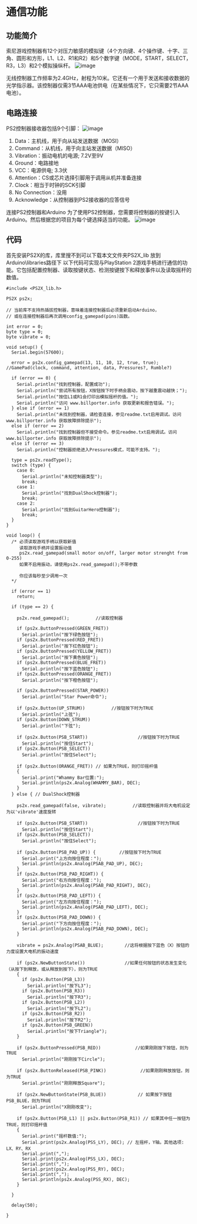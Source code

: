 # 通信功能
## 功能简介
索尼游戏控制器有12个对压力敏感的模拟键（4个方向键、4个操作键、十字、三角、圆形和方形，L1、L2、R1和R2）和5个数字键（MODE，START，SELECT， R3，L3）和2个模拟操纵杆。
![image](https://github.com/xin1/under-water-robot/assets/81465751/ebefb834-0d53-4ec0-8590-60b1de4a59b0)

无线控制器工作频率为2.4GHz，射程为10米。它还有一个用于发送和接收数据的光学指示器。该控制器仅需3节AAA电池供电（在某些情况下，它只需要2节AAA电池）。  
## 电路连接
PS2控制器接收器包括9个引脚：
![image](https://github.com/xin1/under-water-robot/assets/81465751/fcbae24a-b0f9-4725-9248-db7b97f651b2)

1. Data：主机线，用于向从站发送数据（MOSI）
2. Command：从机线，用于向主站发送数据（MISO）
3. Vibration：振动电机的电源; 7.2V至9V
4. Ground：电路接地
5. VCC：电源供电; 3.3伏
6. Attention：CS或芯片选择引脚用于调用从机并准备连接
7. Clock：相当于时钟的SCK引脚
8. No Connection：没用
9. Acknowledge：从控制器到PS2接收器的应答信号

连接PS2控制器和Arduino
为了使用PS2控制器，您需要将控制器的按键引入Arduino。然后根据您的项目为每个键选择适当的功能。
![image](https://github.com/xin1/under-water-robot/assets/81465751/7b9d446d-b268-48d2-b9cb-212dae1651ee)

## 代码
首先安装PS2X的库，库里搜不到可以下载本文文件夹PS2X_lib  放到Arduino\libraries路径下
以下代码可实现与PlayStation 2游戏手柄进行通信的功能。它包括配置控制器、读取按键状态、检测按键按下和释放事件以及读取摇杆的数值。
```
#include <PS2X_lib.h>

PS2X ps2x;

// 当前库不支持热插拔控制器，意味着连接控制器后必须重新启动Arduino，
// 或在连接控制器后再次调用config_gamepad(pins)函数。

int error = 0;
byte type = 0;
byte vibrate = 0;

void setup() {
  Serial.begin(57600);

  error = ps2x.config_gamepad(13, 11, 10, 12, true, true);   //GamePad(clock, command, attention, data, Pressures?, Rumble?)

  if (error == 0) {
    Serial.println("找到控制器，配置成功");
    Serial.println("尝试所有按钮，X按钮按下时手柄会震动，按下越重震动越快；");
    Serial.println("按住L1或R1会打印出模拟摇杆的值。");
    Serial.println("访问 www.billporter.info 获取更新和报告错误。");
  } else if (error == 1)
    Serial.println("未找到控制器，请检查连接，参见readme.txt启用调试。访问 www.billporter.info 获取故障排除提示");
  else if (error == 2)
    Serial.println("找到控制器但不接受命令。参见readme.txt启用调试。访问 www.billporter.info 获取故障排除提示");
  else if (error == 3)
    Serial.println("控制器拒绝进入Pressures模式，可能不支持。");

  type = ps2x.readType();
  switch (type) {
    case 0:
      Serial.println("未知控制器类型");
      break;
    case 1:
      Serial.println("找到DualShock控制器");
      break;
    case 2:
      Serial.println("找到GuitarHero控制器");
      break;
  }
}

void loop() {
  /* 必须读取游戏手柄以获取新值
     读取游戏手柄并设置振动值
     ps2x.read_gamepad(small motor on/off, larger motor strenght from 0-255)
     如果不启用振动，请使用ps2x.read_gamepad();不带参数
     
     你应该每秒至少调用一次
  */

  if (error == 1)
    return;

  if (type == 2) {

    ps2x.read_gamepad();          //读取控制器

    if (ps2x.ButtonPressed(GREEN_FRET))
      Serial.println("按下绿色按钮");
    if (ps2x.ButtonPressed(RED_FRET))
      Serial.println("按下红色按钮");
    if (ps2x.ButtonPressed(YELLOW_FRET))
      Serial.println("按下黄色按钮");
    if (ps2x.ButtonPressed(BLUE_FRET))
      Serial.println("按下蓝色按钮");
    if (ps2x.ButtonPressed(ORANGE_FRET))
      Serial.println("按下橙色按钮");

    if (ps2x.ButtonPressed(STAR_POWER))
      Serial.println("Star Power命令");

    if (ps2x.Button(UP_STRUM))          //按钮按下时为TRUE
      Serial.println("上弦");
    if (ps2x.Button(DOWN_STRUM))
      Serial.println("下弦");

    if (ps2x.Button(PSB_START))                   //按钮按下时为TRUE
      Serial.println("按住Start");
    if (ps2x.Button(PSB_SELECT))
      Serial.println("按住Select");

    if (ps2x.Button(ORANGE_FRET)) // 如果为TRUE，则打印摇杆值
    {
      Serial.print("Whammy Bar位置:");
      Serial.println(ps2x.Analog(WHAMMY_BAR), DEC);
    }
  } else { // DualShock控制器

    ps2x.read_gamepad(false, vibrate);          //读取控制器并将大电机设定为以'vibrate'速度旋转

    if (ps2x.Button(PSB_START))                   //按钮按下时为TRUE
      Serial.println("按住Start");
    if (ps2x.Button(PSB_SELECT))
      Serial.println("按住Select");

    if (ps2x.Button(PSB_PAD_UP)) {         //按钮按下时为TRUE
      Serial.print("上方向按住程度：");
      Serial.println(ps2x.Analog(PSAB_PAD_UP), DEC);
    }
    if (ps2x.Button(PSB_PAD_RIGHT)) {
      Serial.print("右方向按住程度：");
      Serial.println(ps2x.Analog(PSAB_PAD_RIGHT), DEC);
    }
    if (ps2x.Button(PSB_PAD_LEFT)) {
      Serial.print("左方向按住程度：");
      Serial.println(ps2x.Analog(PSAB_PAD_LEFT), DEC);
    }
    if (ps2x.Button(PSB_PAD_DOWN)) {
      Serial.print("下方向按住程度：");
      Serial.println(ps2x.Analog(PSAB_PAD_DOWN), DEC);
    }

    vibrate = ps2x.Analog(PSAB_BLUE);        //这将根据按下蓝色（X）按钮的力度设置大电机的振动速度

    if (ps2x.NewButtonState())               //如果任何按钮的状态发生变化（从按下到释放，或从释放到按下），则为TRUE
    {
      if (ps2x.Button(PSB_L3))
        Serial.println("按下L3");
      if (ps2x.Button(PSB_R3))
        Serial.println("按下R3");
      if (ps2x.Button(PSB_L2))
        Serial.println("按下L2");
      if (ps2x.Button(PSB_R2))
        Serial.println("按下R2");
      if (ps2x.Button(PSB_GREEN))
        Serial.println("按下Triangle");
    }

    if (ps2x.ButtonPressed(PSB_RED))             //如果刚刚按下按钮，则为TRUE
      Serial.println("刚刚按下Circle");

    if (ps2x.ButtonReleased(PSB_PINK))             //如果刚刚释放按钮，则为TRUE
      Serial.println("刚刚释放Square");

    if (ps2x.NewButtonState(PSB_BLUE))            // 如果按下按钮PSB_BLUE，则为TRUE
      Serial.println("X刚刚改变");

    if (ps2x.Button(PSB_L1) || ps2x.Button(PSB_R1)) // 如果其中任一按钮为TRUE，则打印摇杆值
    {
      Serial.print("摇杆数值:");
      Serial.print(ps2x.Analog(PSS_LY), DEC); // 左摇杆，Y轴。其他选项: LX、RY、RX
      Serial.print(",");
      Serial.print(ps2x.Analog(PSS_LX), DEC);
      Serial.print(",");
      Serial.print(ps2x.Analog(PSS_RY), DEC);
      Serial.print(",");
      Serial.println(ps2x.Analog(PSS_RX), DEC);
    }

  }

  delay(50);

}
```
